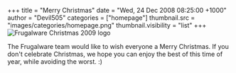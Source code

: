 +++
title = "Merry Christmas"
date = "Wed, 24 Dec 2008 08:25:00 +1000"
author = "Devil505"
categories = ["homepage"]
thumbnail.src = "images/categories/homepage.png"
thumbnail.visibility = "list"
+++
![Frugalware Christmas 2009 logo](images/data/FWsnowball.png)  

 The Frugalware team would like to wish everyone a Merry Christmas. If you don't celebrate Christmas, we hope you can enjoy the best of this time of year, while avoiding the worst. :)